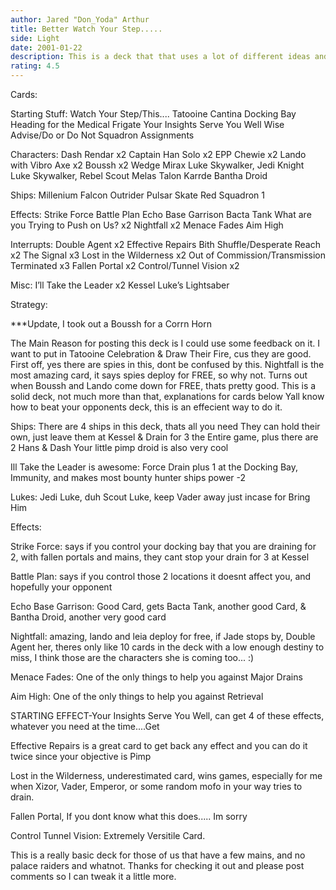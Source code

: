 ```yaml
---
author: Jared "Don_Yoda" Arthur
title: Better Watch Your Step.....
side: Light
date: 2001-01-22
description: This is a deck that that uses a lot of different ideas and some very new ideas, mostly drain and battle
rating: 4.5
---
```

Cards: 

Starting Stuff:
Watch Your Step/This....
Tatooine
Cantina
Docking Bay
Heading for the Medical Frigate
Your Insights Serve You Well
Wise Advise/Do or Do Not
Squadron Assignments

Characters:
Dash Rendar x2
Captain Han Solo x2
EPP Chewie x2
Lando with Vibro Axe x2
Boussh x2
Wedge
Mirax
Luke Skywalker, Jedi Knight
Luke Skywalker, Rebel Scout
Melas
Talon Karrde
Bantha Droid

Ships:
Millenium Falcon
Outrider
Pulsar Skate
Red Squadron 1

Effects:
Strike Force
Battle Plan
Echo Base Garrison
Bacta Tank
What are you Trying to Push on Us? x2
Nightfall x2
Menace Fades
Aim High

Interrupts:
Double Agent x2
Effective Repairs
Bith Shuffle/Desperate Reach x2
The Signal x3
Lost in the Wilderness x2
Out of Commission/Transmission Terminated x3
Fallen Portal x2
Control/Tunnel Vision x2

Misc:
I’ll Take the Leader x2
Kessel
Luke’s Lightsaber 

Strategy: 

***Update, I took out a Boussh for a Corrn Horn

The Main Reason for posting this deck is I could use some feedback on it.
I want to put in Tatooine Celebration & Draw Their Fire, cus they are good.
First off, yes there are spies in this, dont be confused by this.
Nightfall is the most amazing card, it says spies deploy for FREE, so why not.
Turns out when Boussh and Lando come down for FREE, thats pretty good.
This is a solid deck, not much more than that, explanations for cards below
Yall know how to beat your opponents deck, this is an effecient way to do it.

Ships:
There are 4 ships in this deck, thats all you need
They can hold their own, just leave them at Kessel & Drain for 3 the Entire game, plus there are 2 Hans & Dash
Your little pimp droid is also very cool

Ill Take the Leader is awesome:
Force Drain plus 1 at the Docking Bay, Immunity, and makes most bounty hunter ships power -2

Lukes:
Jedi Luke, duh
Scout Luke, keep Vader away just incase for Bring Him

Effects:

Strike Force: says if you control your docking bay that you are draining for 2, with fallen portals and mains, they cant stop your drain for 3 at Kessel

Battle Plan: says if you control those 2 locations it doesnt affect you, and hopefully your opponent

Echo Base Garrison: Good Card, gets Bacta Tank, another good Card, & Bantha Droid, another very good card

Nightfall: amazing, lando and leia deploy for free, if Jade stops by, Double Agent her, theres only like 10 cards in the deck with a low enough destiny to miss, I think those are the characters she is coming too...	:)

Menace Fades: One of the only things to help you against Major Drains

Aim High: One of the only things to help you against Retrieval

STARTING EFFECT-Your Insights Serve You Well, can get 4 of these effects, whatever you need at the time....Get

Effective Repairs is a great card to get back any effect and you can do it twice since your objective is Pimp

Lost in the Wilderness, underestimated card, wins games, especially for me when Xizor, Vader, Emperor, or some random mofo in your way tries to drain.

Fallen Portal, If you dont know what this does..... Im sorry

Control Tunnel Vision: Extremely Versitile Card.

This is a really basic deck for those of us that have a few mains, and no palace raiders and whatnot.
Thanks for checking it out and please post comments so I can tweak it a little more.
